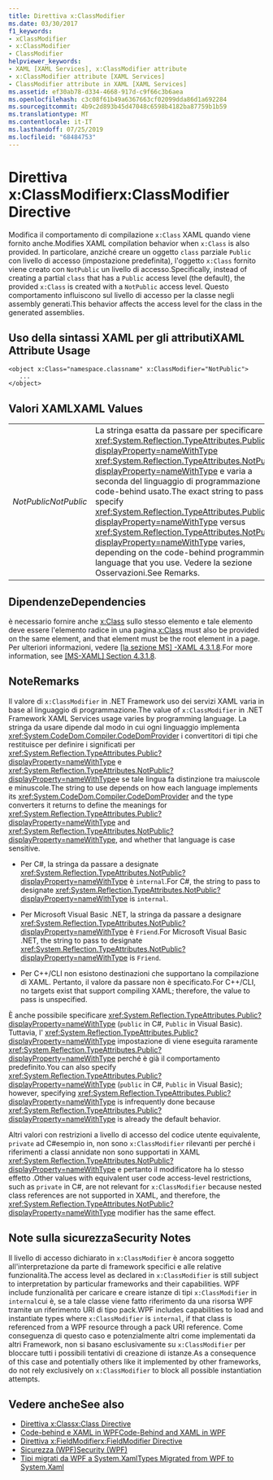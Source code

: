 ```yaml
---
title: Direttiva x:ClassModifier
ms.date: 03/30/2017
f1_keywords:
- xClassModifier
- x:ClassModifier
- ClassModifier
helpviewer_keywords:
- XAML [XAML Services], x:ClassModifier attribute
- x:ClassModifier attribute [XAML Services]
- ClassModifier attribute in XAML [XAML Services]
ms.assetid: ef30ab78-d334-4668-917d-c9f66c3b6aea
ms.openlocfilehash: c3c08f61b49a6367663cf02099dda86d1a692284
ms.sourcegitcommit: 4b9c2d893b45d47048c6598b4182ba87759b1b59
ms.translationtype: MT
ms.contentlocale: it-IT
ms.lasthandoff: 07/25/2019
ms.locfileid: "68484753"
---
```

# <a name="xclassmodifier-directive"></a><span data-ttu-id="54f98-102">Direttiva x:ClassModifier</span><span class="sxs-lookup"><span data-stu-id="54f98-102">x:ClassModifier Directive</span></span>
<span data-ttu-id="54f98-103">Modifica il comportamento di compilazione `x:Class` XAML quando viene fornito anche.</span><span class="sxs-lookup"><span data-stu-id="54f98-103">Modifies XAML compilation behavior when `x:Class` is also provided.</span></span> <span data-ttu-id="54f98-104">In particolare, anziché creare un oggetto `class` parziale `Public` con livello di accesso (impostazione predefinita), l'oggetto `x:Class` fornito viene creato con `NotPublic` un livello di accesso.</span><span class="sxs-lookup"><span data-stu-id="54f98-104">Specifically, instead of creating a partial `class` that has a `Public` access level (the default), the provided `x:Class` is created with a `NotPublic` access level.</span></span> <span data-ttu-id="54f98-105">Questo comportamento influiscono sul livello di accesso per la classe negli assembly generati.</span><span class="sxs-lookup"><span data-stu-id="54f98-105">This behavior affects the access level for the class in the generated assemblies.</span></span>  
  
## <a name="xaml-attribute-usage"></a><span data-ttu-id="54f98-106">Uso della sintassi XAML per gli attributi</span><span class="sxs-lookup"><span data-stu-id="54f98-106">XAML Attribute Usage</span></span>  
  
```  
<object x:Class="namespace.classname" x:ClassModifier="NotPublic">  
   ...  
</object>  
```  
  
## <a name="xaml-values"></a><span data-ttu-id="54f98-107">Valori XAML</span><span class="sxs-lookup"><span data-stu-id="54f98-107">XAML Values</span></span>  
  
|||  
|-|-|  
|<span data-ttu-id="54f98-108">*NotPublic*</span><span class="sxs-lookup"><span data-stu-id="54f98-108">*NotPublic*</span></span>|<span data-ttu-id="54f98-109">La stringa esatta da passare per specificare <xref:System.Reflection.TypeAttributes.Public?displayProperty=nameWithType> <xref:System.Reflection.TypeAttributes.NotPublic?displayProperty=nameWithType> e varia a seconda del linguaggio di programmazione code-behind usato.</span><span class="sxs-lookup"><span data-stu-id="54f98-109">The exact string to pass to specify <xref:System.Reflection.TypeAttributes.Public?displayProperty=nameWithType> versus <xref:System.Reflection.TypeAttributes.NotPublic?displayProperty=nameWithType> varies, depending on the code-behind programming language that you use.</span></span> <span data-ttu-id="54f98-110">Vedere la sezione Osservazioni.</span><span class="sxs-lookup"><span data-stu-id="54f98-110">See Remarks.</span></span>|  
  
## <a name="dependencies"></a><span data-ttu-id="54f98-111">Dipendenze</span><span class="sxs-lookup"><span data-stu-id="54f98-111">Dependencies</span></span>  
 <span data-ttu-id="54f98-112">è necessario fornire anche [x:Class](x-class-directive.md) sullo stesso elemento e tale elemento deve essere l'elemento radice in una pagina.</span><span class="sxs-lookup"><span data-stu-id="54f98-112">[x:Class](x-class-directive.md) must also be provided on the same element, and that element must be the root element in a page.</span></span> <span data-ttu-id="54f98-113">Per ulteriori informazioni, vedere [ \[la sezione MS\] -XAML 4.3.1.8](https://go.microsoft.com/fwlink/?LinkId=114525).</span><span class="sxs-lookup"><span data-stu-id="54f98-113">For more information, see [\[MS-XAML\] Section 4.3.1.8](https://go.microsoft.com/fwlink/?LinkId=114525).</span></span>  
  
## <a name="remarks"></a><span data-ttu-id="54f98-114">Note</span><span class="sxs-lookup"><span data-stu-id="54f98-114">Remarks</span></span>  
 <span data-ttu-id="54f98-115">Il valore di `x:ClassModifier` in .NET Framework uso dei servizi XAML varia in base al linguaggio di programmazione.</span><span class="sxs-lookup"><span data-stu-id="54f98-115">The value of `x:ClassModifier` in .NET Framework XAML Services usage varies by programming language.</span></span> <span data-ttu-id="54f98-116">La stringa da usare dipende dal modo in cui ogni linguaggio implementa <xref:System.CodeDom.Compiler.CodeDomProvider> i convertitori di tipi che restituisce per definire i significati per <xref:System.Reflection.TypeAttributes.Public?displayProperty=nameWithType> e <xref:System.Reflection.TypeAttributes.NotPublic?displayProperty=nameWithType>e se tale lingua fa distinzione tra maiuscole e minuscole.</span><span class="sxs-lookup"><span data-stu-id="54f98-116">The string to use depends on how each language implements its <xref:System.CodeDom.Compiler.CodeDomProvider> and the type converters it returns to define the meanings for <xref:System.Reflection.TypeAttributes.Public?displayProperty=nameWithType> and <xref:System.Reflection.TypeAttributes.NotPublic?displayProperty=nameWithType>, and whether that language is case sensitive.</span></span>  
  
- <span data-ttu-id="54f98-117">Per C#, la stringa da passare a designate <xref:System.Reflection.TypeAttributes.NotPublic?displayProperty=nameWithType> è `internal`.</span><span class="sxs-lookup"><span data-stu-id="54f98-117">For C#, the string to pass to designate <xref:System.Reflection.TypeAttributes.NotPublic?displayProperty=nameWithType> is `internal`.</span></span>  
  
- <span data-ttu-id="54f98-118">Per Microsoft Visual Basic .NET, la stringa da passare a designare <xref:System.Reflection.TypeAttributes.NotPublic?displayProperty=nameWithType> è `Friend`.</span><span class="sxs-lookup"><span data-stu-id="54f98-118">For Microsoft Visual Basic .NET, the string to pass to designate <xref:System.Reflection.TypeAttributes.NotPublic?displayProperty=nameWithType> is `Friend`.</span></span>  
  
- <span data-ttu-id="54f98-119">Per C++/CLI non esistono destinazioni che supportano la compilazione di XAML. Pertanto, il valore da passare non è specificato.</span><span class="sxs-lookup"><span data-stu-id="54f98-119">For C++/CLI, no targets exist that support compiling XAML; therefore, the value to pass is unspecified.</span></span>  
  
 <span data-ttu-id="54f98-120">È anche possibile specificare <xref:System.Reflection.TypeAttributes.Public?displayProperty=nameWithType> (`public` in C#, `Public` in Visual Basic). Tuttavia, l' <xref:System.Reflection.TypeAttributes.Public?displayProperty=nameWithType> impostazione di viene eseguita raramente <xref:System.Reflection.TypeAttributes.Public?displayProperty=nameWithType> perché è già il comportamento predefinito.</span><span class="sxs-lookup"><span data-stu-id="54f98-120">You can also specify <xref:System.Reflection.TypeAttributes.Public?displayProperty=nameWithType> (`public` in C#, `Public` in Visual Basic); however, specifying <xref:System.Reflection.TypeAttributes.Public?displayProperty=nameWithType> is infrequently done because <xref:System.Reflection.TypeAttributes.Public?displayProperty=nameWithType> is already the default behavior.</span></span>  
  
 <span data-ttu-id="54f98-121">Altri valori con restrizioni a livello di accesso del codice utente equivalente, `private` ad C#esempio in, non sono `x:ClassModifier` rilevanti per perché i riferimenti a classi annidate non sono supportati in XAML <xref:System.Reflection.TypeAttributes.NotPublic?displayProperty=nameWithType> e pertanto il modificatore ha lo stesso effetto .</span><span class="sxs-lookup"><span data-stu-id="54f98-121">Other values with equivalent user code access-level restrictions, such as `private` in C#, are not relevant for `x:ClassModifier` because nested class references are not supported in XAML, and therefore, the <xref:System.Reflection.TypeAttributes.NotPublic?displayProperty=nameWithType> modifier has the same effect.</span></span>  
  
## <a name="security-notes"></a><span data-ttu-id="54f98-122">Note sulla sicurezza</span><span class="sxs-lookup"><span data-stu-id="54f98-122">Security Notes</span></span>  
 <span data-ttu-id="54f98-123">Il livello di accesso dichiarato in `x:ClassModifier` è ancora soggetto all'interpretazione da parte di framework specifici e alle relative funzionalità.</span><span class="sxs-lookup"><span data-stu-id="54f98-123">The access level as declared in `x:ClassModifier` is still subject to interpretation by particular frameworks and their capabilities.</span></span> <span data-ttu-id="54f98-124">WPF include funzionalità per caricare e creare istanze di tipi `x:ClassModifier` in `internal`cui è, se a tale classe viene fatto riferimento da una risorsa WPF tramite un riferimento URI di tipo pack.</span><span class="sxs-lookup"><span data-stu-id="54f98-124">WPF includes capabilities to load and instantiate types where `x:ClassModifier` is `internal`, if that class is referenced from a WPF resource through a pack URI reference.</span></span> <span data-ttu-id="54f98-125">Come conseguenza di questo caso e potenzialmente altri come implementati da altri Framework, non si basano esclusivamente su `x:ClassModifier` per bloccare tutti i possibili tentativi di creazione di istanze.</span><span class="sxs-lookup"><span data-stu-id="54f98-125">As a consequence of this case and potentially others like it implemented by other frameworks, do not rely exclusively on `x:ClassModifier` to block all possible instantiation attempts.</span></span>  
  
## <a name="see-also"></a><span data-ttu-id="54f98-126">Vedere anche</span><span class="sxs-lookup"><span data-stu-id="54f98-126">See also</span></span>

- [<span data-ttu-id="54f98-127">Direttiva x:Class</span><span class="sxs-lookup"><span data-stu-id="54f98-127">x:Class Directive</span></span>](x-class-directive.md)
- [<span data-ttu-id="54f98-128">Code-behind e XAML in WPF</span><span class="sxs-lookup"><span data-stu-id="54f98-128">Code-Behind and XAML in WPF</span></span>](../wpf/advanced/code-behind-and-xaml-in-wpf.md)
- [<span data-ttu-id="54f98-129">Direttiva x:FieldModifier</span><span class="sxs-lookup"><span data-stu-id="54f98-129">x:FieldModifier Directive</span></span>](x-fieldmodifier-directive.md)
- [<span data-ttu-id="54f98-130">Sicurezza (WPF)</span><span class="sxs-lookup"><span data-stu-id="54f98-130">Security (WPF)</span></span>](../wpf/security-wpf.md)
- [<span data-ttu-id="54f98-131">Tipi migrati da WPF a System.Xaml</span><span class="sxs-lookup"><span data-stu-id="54f98-131">Types Migrated from WPF to System.Xaml</span></span>](types-migrated-from-wpf-to-system-xaml.md)
